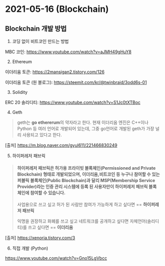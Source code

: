 # 2021-05-16 (Blockchain)



## Blockchain 개발 방법

1. 코딩 없이 비트코인 만드는 방법

MBC 코인: https://www.youtube.com/watch?v=aJMH49gHuY8



2. Ethereum

이더리움 토큰: https://2mansigan2.tistory.com/126

이더리움 토큰 (원 블로그): https://steemit.com/kr/@twinbraid/3odd6s-01



3. Solidity

ERC 20 솔리디티: https://www.youtube.com/watch?v=S1Jc0tXTBoc



4. Geth

>  geth는 **go ethererum**의 약자라고 한다. 현재 이더리움 엔진은 C++이나 Python 등 여러 언어로 개발되어 있는데, 그중 go언어로 개발된 geth가 가장 널리 사용되고 있다고 한다. 

[출처] https://m.blog.naver.com/gyul611/221466830249



5. 하이퍼레저 패브릭

> #### 하이퍼레저 패브릭은 허가용 프라이빗 블록체인(Permissioned and Private Blockchain) 형태로 개발되었으며, 이더리움,비트코인 등 누구나 참여할 수 있는 퍼블릭 블록체인(Public Blockchain)과 달리 MSP(Membership Service Provider)라는 인증 관리 시스템에 등록 된 사용자만이 하이퍼레저 패브릭 블록체인에 참여할 수 있습니다.
>
> 사업용으로 쓰고 싶고 허가 된 사람만 참여가 가능하게 하고 싶다면 == **하이퍼레저 패브릭**
>
> 익명을 권장하고 화폐를 쓰고 싶고 네트워크를 공개하고 싶다면 자체언어(솔리디티)를 쓰고 싶다면 == **이더리움**

[출처] https://xenoria.tistory.com/3



6. 직접 개발 (Python)

https://www.youtube.com/watch?v=Gno15LgVbcc